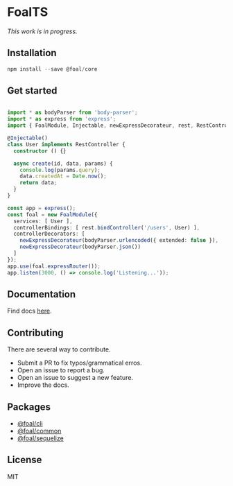 # FoalTS

*This work is in progress.*

## Installation

```ts
npm install --save @foal/core
```

## Get started

```ts

import * as bodyParser from 'body-parser';
import * as express from 'express';
import { FoalModule, Injectable, newExpressDecorateur, rest, RestController } from '@foal/core';

@Injectable()
class User implements RestController {
  constructor () {}

  async create(id, data, params) {
    console.log(params.query);
    data.createdAt = Date.now();
    return data;
  }
}

const app = express();
const foal = new FoalModule({
  services: [ User ],
  controllerBindings: [ rest.bindController('/users', User) ],
  controllerDecorators: [
    newExpressDecorateur(bodyParser.urlencoded({ extended: false }),
    newExpressDecorateur(bodyParser.json())
  ]
});
app.use(foal.expressRouter());
app.listen(3000, () => console.log('Listening...'));

```

## Documentation

Find docs [here]().

## Contributing

There are several way to contribute.

- Submit a PR to fix typos/grammatical erros.
- Open an issue to report a bug.
- Open an issue to suggest a new feature.
- Improve the docs.

## Packages

- [@foal/cli]()
- [@foal/common]()
- [@foal/sequelize]()

## License

MIT